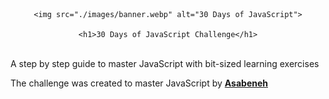<div align="center">

    <img src="./images/banner.webp" alt="30 Days of JavaScript">

    <h1>30 Days of JavaScript Challenge</h1>
</div>

<br>
A step by step guide to master JavaScript with bit-sized learning exercises
<br>

The challenge was created to master JavaScript by <a href="https://github.com/Asabeneh/30-Days-Of-JavaScript/" target="_blank"><strong>Asabeneh</strong></a>
